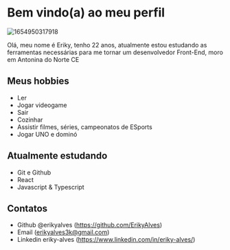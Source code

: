 # Bem vindo(a) ao meu perfil

![1654950317918](https://user-images.githubusercontent.com/95571259/173187937-9a9e92f7-9186-481b-a24d-1e2e25009662.jpg)

 
Olá, meu nome é Eriky, tenho 22 anos, atualmente estou estudando as ferramentas necessárias para me tornar um desenvolvedor Front-End, moro em Antonina do Norte CE

## Meus hobbies

- Ler
- Jogar videogame
- Sair
- Cozinhar
- Assistir filmes, séries, campeonatos de ESports
- Jogar UNO e dominó

## Atualmente estudando

- Git e Github
- React
- Javascript & Typescript
 
## Contatos

- Github @erikyalves (https://github.com/ErikyAlves)
- Email (erikyalves3k@gmail.com)
- Linkedin eriky-alves (https://www.linkedin.com/in/eriky-alves/)
